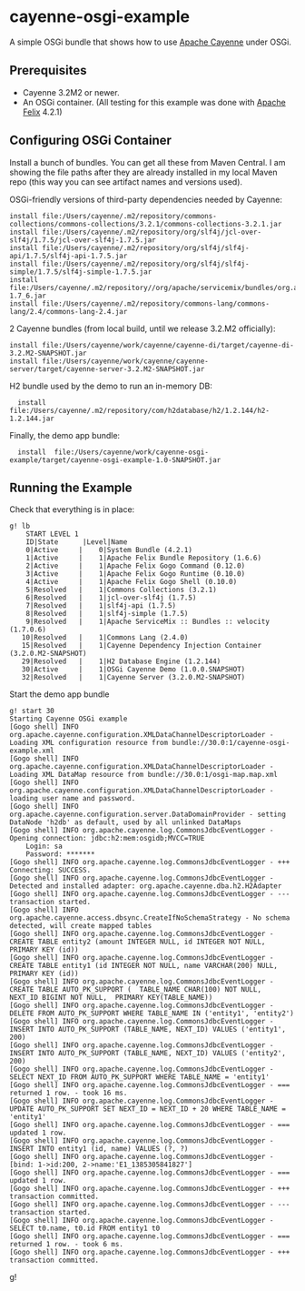 cayenne-osgi-example
====================

A simple OSGi bundle that shows how to use [Apache Cayenne](http://cayenne.apache.org/) under OSGi.

Prerequisites
-------------

* Cayenne 3.2M2 or newer. 
* An OSGi container. (All testing for this example was done with [Apache Felix](http://felix.apache.org/)  4.2.1)

Configuring OSGi Container
--------------------------

Install a bunch of bundles. You can get all these from Maven Central. I am showing the file paths after they are already installed in my local Maven repo (this way you can see artifact names and versions used).

OSGi-friendly versions of third-party dependencies needed by Cayenne:

    install file:/Users/cayenne/.m2/repository/commons-collections/commons-collections/3.2.1/commons-collections-3.2.1.jar
    install file:/Users/cayenne/.m2/repository/org/slf4j/jcl-over-slf4j/1.7.5/jcl-over-slf4j-1.7.5.jar
    install file:/Users/cayenne/.m2/repository/org/slf4j/slf4j-api/1.7.5/slf4j-api-1.7.5.jar
    install file:/Users/cayenne/.m2/repository/org/slf4j/slf4j-simple/1.7.5/slf4j-simple-1.7.5.jar
    install file:/Users/cayenne/.m2/repository//org/apache/servicemix/bundles/org.apache.servicemix.bundles.velocity/1.7_6/org.apache.servicemix.bundles.velocity-1.7_6.jar
    install file:/Users/cayenne/.m2/repository/commons-lang/commons-lang/2.4/commons-lang-2.4.jar

2 Cayenne bundles (from local build, until we release 3.2.M2 officially):

    install file:/Users/cayenne/work/cayenne/cayenne-di/target/cayenne-di-3.2.M2-SNAPSHOT.jar
    install file:/Users/cayenne/work/cayenne/cayenne-server/target/cayenne-server-3.2.M2-SNAPSHOT.jar
    
H2 bundle used by the demo to run an in-memory DB:

      install file:/Users/cayenne/.m2/repository/com/h2database/h2/1.2.144/h2-1.2.144.jar

Finally, the demo app bundle:

      install  file:/Users/cayenne/work/cayenne-osgi-example/target/cayenne-osgi-example-1.0-SNAPSHOT.jar

Running the Example
-------------------

Check that everything is in place:

    g! lb
        START LEVEL 1
        ID|State      |Level|Name
        0|Active     |    0|System Bundle (4.2.1)
        1|Active     |    1|Apache Felix Bundle Repository (1.6.6)
        2|Active     |    1|Apache Felix Gogo Command (0.12.0)
        3|Active     |    1|Apache Felix Gogo Runtime (0.10.0)
        4|Active     |    1|Apache Felix Gogo Shell (0.10.0)
        5|Resolved   |    1|Commons Collections (3.2.1)
        6|Resolved   |    1|jcl-over-slf4j (1.7.5)
        7|Resolved   |    1|slf4j-api (1.7.5)
        8|Resolved   |    1|slf4j-simple (1.7.5)
        9|Resolved   |    1|Apache ServiceMix :: Bundles :: velocity (1.7.0.6)
       10|Resolved   |    1|Commons Lang (2.4.0)
       15|Resolved   |    1|Cayenne Dependency Injection Container (3.2.0.M2-SNAPSHOT)
       29|Resolved   |    1|H2 Database Engine (1.2.144)
       30|Active     |    1|OSGi Cayenne Demo (1.0.0.SNAPSHOT)
       32|Resolved   |    1|Cayenne Server (3.2.0.M2-SNAPSHOT)


Start the demo app bundle

    g! start 30
    Starting Cayenne OSGi example
    [Gogo shell] INFO org.apache.cayenne.configuration.XMLDataChannelDescriptorLoader - Loading XML configuration resource from bundle://30.0:1/cayenne-osgi-example.xml
    [Gogo shell] INFO org.apache.cayenne.configuration.XMLDataChannelDescriptorLoader - Loading XML DataMap resource from bundle://30.0:1/osgi-map.map.xml
    [Gogo shell] INFO org.apache.cayenne.configuration.XMLDataChannelDescriptorLoader - loading user name and password.
    [Gogo shell] INFO org.apache.cayenne.configuration.server.DataDomainProvider - setting DataNode 'h2db' as default, used by all unlinked DataMaps
    [Gogo shell] INFO org.apache.cayenne.log.CommonsJdbcEventLogger - Opening connection: jdbc:h2:mem:osgidb;MVCC=TRUE
    	Login: sa
    	Password: *******
    [Gogo shell] INFO org.apache.cayenne.log.CommonsJdbcEventLogger - +++ Connecting: SUCCESS.
    [Gogo shell] INFO org.apache.cayenne.log.CommonsJdbcEventLogger - Detected and installed adapter: org.apache.cayenne.dba.h2.H2Adapter
    [Gogo shell] INFO org.apache.cayenne.log.CommonsJdbcEventLogger - --- transaction started.
    [Gogo shell] INFO org.apache.cayenne.access.dbsync.CreateIfNoSchemaStrategy - No schema detected, will create mapped tables
    [Gogo shell] INFO org.apache.cayenne.log.CommonsJdbcEventLogger - CREATE TABLE entity2 (amount INTEGER NULL, id INTEGER NOT NULL, PRIMARY KEY (id))
    [Gogo shell] INFO org.apache.cayenne.log.CommonsJdbcEventLogger - CREATE TABLE entity1 (id INTEGER NOT NULL, name VARCHAR(200) NULL, PRIMARY KEY (id))
    [Gogo shell] INFO org.apache.cayenne.log.CommonsJdbcEventLogger - CREATE TABLE AUTO_PK_SUPPORT (  TABLE_NAME CHAR(100) NOT NULL,  NEXT_ID BIGINT NOT NULL,  PRIMARY KEY(TABLE_NAME))
    [Gogo shell] INFO org.apache.cayenne.log.CommonsJdbcEventLogger - DELETE FROM AUTO_PK_SUPPORT WHERE TABLE_NAME IN ('entity1', 'entity2')
    [Gogo shell] INFO org.apache.cayenne.log.CommonsJdbcEventLogger - INSERT INTO AUTO_PK_SUPPORT (TABLE_NAME, NEXT_ID) VALUES ('entity1', 200)
    [Gogo shell] INFO org.apache.cayenne.log.CommonsJdbcEventLogger - INSERT INTO AUTO_PK_SUPPORT (TABLE_NAME, NEXT_ID) VALUES ('entity2', 200)
    [Gogo shell] INFO org.apache.cayenne.log.CommonsJdbcEventLogger - SELECT NEXT_ID FROM AUTO_PK_SUPPORT WHERE TABLE_NAME = 'entity1'
    [Gogo shell] INFO org.apache.cayenne.log.CommonsJdbcEventLogger - === returned 1 row. - took 16 ms.
    [Gogo shell] INFO org.apache.cayenne.log.CommonsJdbcEventLogger - UPDATE AUTO_PK_SUPPORT SET NEXT_ID = NEXT_ID + 20 WHERE TABLE_NAME = 'entity1'
    [Gogo shell] INFO org.apache.cayenne.log.CommonsJdbcEventLogger - === updated 1 row.
    [Gogo shell] INFO org.apache.cayenne.log.CommonsJdbcEventLogger - INSERT INTO entity1 (id, name) VALUES (?, ?)
    [Gogo shell] INFO org.apache.cayenne.log.CommonsJdbcEventLogger - [bind: 1->id:200, 2->name:'E1_1385305841827']
    [Gogo shell] INFO org.apache.cayenne.log.CommonsJdbcEventLogger - === updated 1 row.
    [Gogo shell] INFO org.apache.cayenne.log.CommonsJdbcEventLogger - +++ transaction committed.
    [Gogo shell] INFO org.apache.cayenne.log.CommonsJdbcEventLogger - --- transaction started.
    [Gogo shell] INFO org.apache.cayenne.log.CommonsJdbcEventLogger - SELECT t0.name, t0.id FROM entity1 t0
    [Gogo shell] INFO org.apache.cayenne.log.CommonsJdbcEventLogger - === returned 1 row. - took 6 ms.
    [Gogo shell] INFO org.apache.cayenne.log.CommonsJdbcEventLogger - +++ transaction committed.
g! 

    



